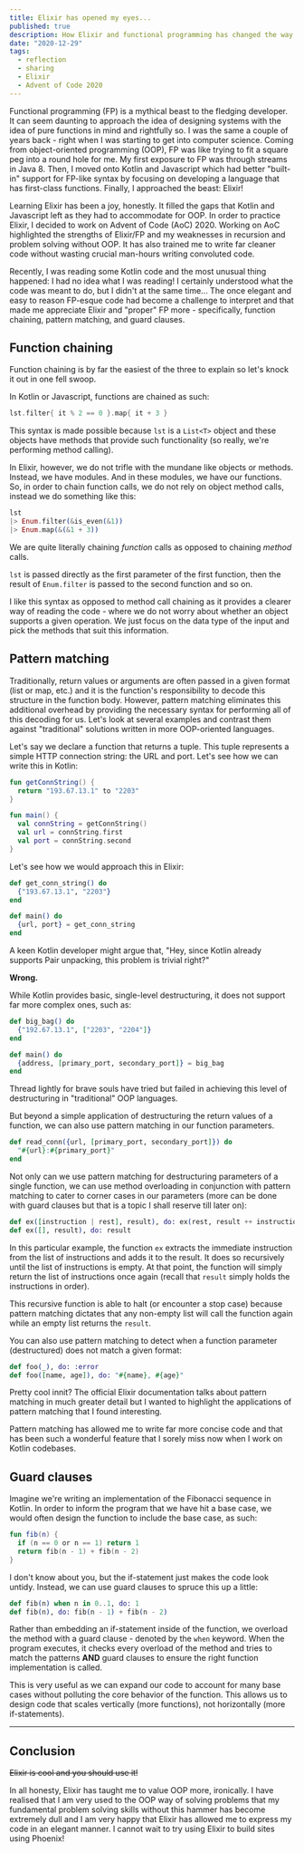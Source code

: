 ```yaml
---
title: Elixir has opened my eyes...
published: true
description: How Elixir and functional programming has changed the way I look at problems
date: "2020-12-29"
tags: 
  - reflection
  - sharing
  - Elixir
  - Advent of Code 2020
---
```


Functional programming (FP) is a mythical beast to the fledging developer. It can seem daunting to approach the idea of designing systems with the idea of pure functions in mind and rightfully so. I was the same a couple of years back - right when I was starting to get into computer science. Coming from object-oriented programming (OOP), FP was like trying to fit a square peg into a round hole for me. My first exposure to FP was through streams in Java 8. Then, I moved onto Kotlin and Javascript which had better "built-in" support for FP-like syntax by focusing on developing a language that has first-class functions. Finally, I approached the beast: Elixir! 

Learning Elixir has been a joy, honestly. It filled the gaps that Kotlin and Javascript left as they had to accommodate for OOP. In order to practice Elixir, I decided to work on Advent of Code (AoC) 2020. Working on AoC highlighted the strengths of Elixir/FP and my weaknesses in recursion and problem solving without OOP. It has also trained me to write far cleaner code without wasting crucial man-hours writing convoluted code.

Recently, I was reading some Kotlin code and the most unusual thing happened: I had no idea what I was reading! I certainly understood what the code was meant to do, but I didn't at the same time... The once elegant and easy to reason FP-esque code had become a challenge to interpret and that made me appreciate Elixir and "proper" FP more - specifically, function chaining, pattern matching, and guard clauses.

## Function chaining

Function chaining is by far the easiest of the three to explain so let's knock it out in one fell swoop.

In Kotlin or Javascript, functions are chained as such:

```kotlin
lst.filter{ it % 2 == 0 }.map{ it + 3 }
```

This syntax is made possible because `lst` is a `List<T>` object and these objects have methods that provide such functionality (so really, we're performing method calling).

In Elixir, however, we do not trifle with the mundane like objects or methods. Instead, we have modules. And in these modules, we have our functions. So, in order to chain function calls, we do not rely on object method calls, instead we do something like this:

```elixir
lst
|> Enum.filter(&is_even(&1))
|> Enum.map(&(&1 + 3))
```

We are quite literally chaining *function* calls as opposed to chaining *method* calls.

`lst` is passed directly as the first parameter of the first function, then the result of `Enum.filter` is passed to the second function and so on.

I like this syntax as opposed to method call chaining as it provides a clearer way of reading the code - where we do not worry about whether an object supports a given operation. We just focus on the data type of the input and pick the methods that suit this information.

## Pattern matching

Traditionally, return values or arguments are often passed in a given format (list or map, etc.) and it is the function's responsibility to decode this structure in the function body. However, pattern matching eliminates this additional overhead by providing the necessary syntax for performing all of this decoding for us. Let's look at several examples and contrast them against "traditional" solutions written in more OOP-oriented languages.

Let's say we declare a function that returns a tuple. This tuple represents a simple HTTP connection string: the URL and port. Let's see how we can write this in Kotlin:

```kotlin
fun getConnString() {
  return "193.67.13.1" to "2203"
}

fun main() {
  val connString = getConnString()
  val url = connString.first
  val port = connString.second
}
```

Let's see how we would approach this in Elixir:

```elixir
def get_conn_string() do 
  {"193.67.13.1", "2203"}
end

def main() do  
  {url, port} = get_conn_string
end
```

A keen Kotlin developer might argue that, "Hey, since Kotlin already supports Pair unpacking, this problem is trivial right?" 

**Wrong.**

While Kotlin provides basic, single-level destructuring, it does not support far more complex ones, such as:

```elixir
def big_bag() do 
  {"192.67.13.1", ["2203", "2204"]}
end

def main() do
  {address, [primary_port, secondary_port]} = big_bag
end
```

Thread lightly for brave souls have tried but failed in achieving this level of destructuring in "traditional" OOP languages.

But beyond a simple application of destructuring the return values of a function, we can also use pattern matching in our function parameters.

```elixir
def read_conn({url, [primary_port, secondary_port]}) do 
  "#{url}:#{primary_port}"
end
```

Not only can we use pattern matching for destructuring parameters of a single function, we can use method overloading in conjunction with pattern matching to cater to corner cases in our parameters (more can be done with guard clauses but that is a topic I shall reserve till later on):

```elixir
def ex([instruction | rest], result), do: ex(rest, result ++ instruction)
def ex([], result), do: result
```

In this particular example, the function `ex` extracts the immediate instruction from the list of instructions and adds it to the result. It does so recursively until the list of instructions is empty. At that point, the function will simply return the list of instructions once again (recall that `result` simply holds the instructions in order).

This recursive function is able to halt (or encounter a stop case) because pattern matching dictates that any non-empty list will call the function again while an empty list returns the `result`.

You can also use pattern matching to detect when a function parameter (destructured) does not match a given format:

```elixir
def foo(_), do: :error
def foo([name, age]), do: "#{name}, #{age}"
```

Pretty cool innit? The official Elixir documentation talks about pattern matching in much greater detail but I wanted to highlight the applications of pattern matching that I found interesting.

Pattern matching has allowed me to write far more concise code and that has been such a wonderful feature that I sorely miss now when I work on Kotlin codebases.

## Guard clauses

Imagine we're writing an implementation of the Fibonacci sequence in Kotlin. In order to inform the program that we have hit a base case, we would often design the function to include the base case, as such:

```kotlin
fun fib(n) {
  if (n == 0 or n == 1) return 1
  return fib(n - 1) + fib(n - 2)
}
```

I don't know about you, but the if-statement just makes the code look untidy. Instead, we can use guard clauses to spruce this up a little:

```elixir
def fib(n) when n in 0..1, do: 1
def fib(n), do: fib(n - 1) + fib(n - 2)
```

Rather than embedding an if-statement inside of the function, we overload the method with a guard clause - denoted by the `when` keyword. When the program executes, it checks every overload of the method and tries to match the patterns **AND** guard clauses to ensure the right function implementation is called. 

This is very useful as we can expand our code to account for many base cases without polluting the core behavior of the function. This allows us to design code that scales vertically (more functions), not horizontally (more if-statements).

---

## Conclusion

~~Elixir is cool and you should use it!~~

In all honesty, Elixir has taught me to value OOP more, ironically. I have realised that I am very used to the OOP way of solving problems that my fundamental problem solving skills without this hammer has become extremely dull and I am very happy that Elixir has allowed me to express my code in an elegant manner. I cannot wait to try using Elixir to build sites using Phoenix!
